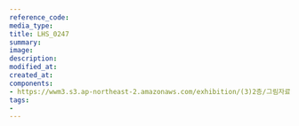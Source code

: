 ```yaml
---
reference_code:
media_type:
title: LHS_0247
summary:
image:
description:
modified_at:
created_at:
components:
- https://wwm3.s3.ap-northeast-2.amazonaws.com/exhibition/(3)2층/그림자료/LHS_0247.jpg
tags:
-
---
```

